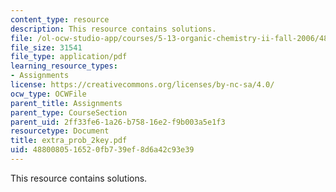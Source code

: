 ```yaml
---
content_type: resource
description: This resource contains solutions.
file: /ol-ocw-studio-app/courses/5-13-organic-chemistry-ii-fall-2006/4880080516520fb739ef8d6a42c93e39_extra_prob_2key.pdf
file_size: 31541
file_type: application/pdf
learning_resource_types:
- Assignments
license: https://creativecommons.org/licenses/by-nc-sa/4.0/
ocw_type: OCWFile
parent_title: Assignments
parent_type: CourseSection
parent_uid: 2ff33fe6-1a26-b758-16e2-f9b003a5e1f3
resourcetype: Document
title: extra_prob_2key.pdf
uid: 48800805-1652-0fb7-39ef-8d6a42c93e39
---
```

This resource contains solutions.